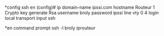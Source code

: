 
*config ssh
en (config)#
ip domain-name ipssi.com
hostname Routeur 1
Crypto key generate Rsa
username broly password ipssi
line vty 0 4
login local
transport input ssh

*en command prompt
ssh -l broly iprouteur
